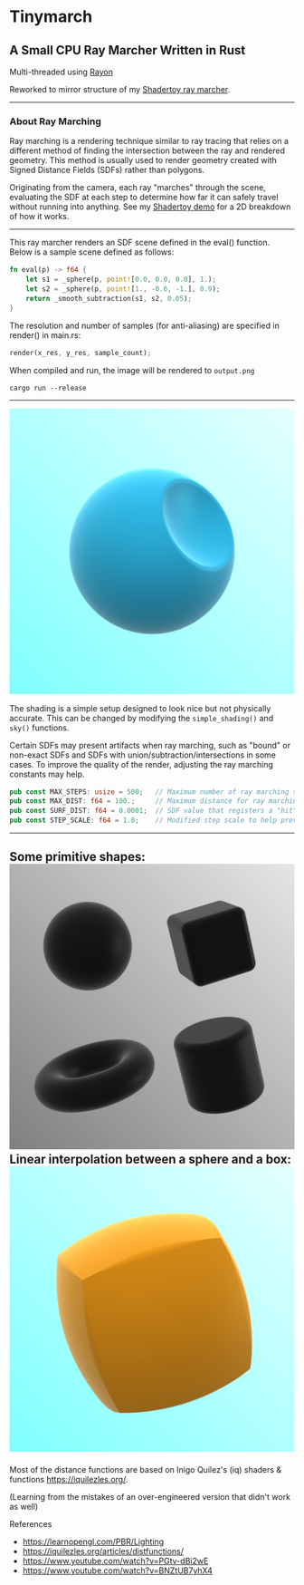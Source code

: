 # Tinymarch
## A Small CPU Ray Marcher Written in Rust

Multi-threaded using [Rayon](https://docs.rs/rayon/latest/rayon/)

Reworked to mirror structure of my [Shadertoy ray marcher](https://www.shadertoy.com/view/dtXfzM).

---
### About Ray Marching

Ray marching is a rendering technique similar to ray tracing that relies on a different method of finding the intersection between the ray and rendered geometry. This method is usually used to render geometry created with Signed Distance Fields (SDFs) rather than polygons.

Originating from the camera, each ray "marches" through the scene, evaluating the SDF at each step to determine how far it can safely travel without running into anything. See my [Shadertoy demo](https://www.shadertoy.com/view/cssfWs) for a 2D breakdown of how it works.

---
This ray marcher renders an SDF scene defined in the eval() function. Below is a sample scene defined as follows:

```rust
fn eval(p) -> f64 {
    let s1 = _sphere(p, point![0.0, 0.0, 0.0], 1.);
    let s2 = _sphere(p, point![1., -0.6, -1.], 0.9);
    return _smooth_subtraction(s1, s2, 0.05);
}
```

The resolution and number of samples (for anti-aliasing) are specified in render() in main.rs:
```rust
render(x_res, y_res, sample_count);
```

When compiled and run, the image will be rendered to `output.png`

```
cargo run --release
```

---

![Banner](./img/cut_sphere.png)

The shading is a simple setup designed to look nice but not physically accurate. This can be changed by modifying the `simple_shading()` and `sky()` functions.

Certain SDFs may present artifacts when ray marching, such as "bound" or non-exact SDFs and SDFs with union/subtraction/intersections in some cases. To improve the quality of the render, adjusting the ray marching constants may help.

```rust
pub const MAX_STEPS: usize = 500;   // Maximum number of ray marching steps
pub const MAX_DIST: f64 = 100.;     // Maximum distance for ray marching
pub const SURF_DIST: f64 = 0.0001;  // SDF value that registers a "hit"
pub const STEP_SCALE: f64 = 1.0;    // Modified step scale to help prevent artifacts (<=1)
```
---
Some primitive shapes:
![Primitives](./img/primitives.png)
Linear interpolation between a sphere and a box:
![Mixed](./img/mix.png)
---
Most of the distance functions are based on Inigo Quilez's (iq) shaders & functions https://iquilezles.org/.

(Learning from the mistakes of an over-engineered version that didn't work as well)

References
- https://learnopengl.com/PBR/Lighting
- https://iquilezles.org/articles/distfunctions/
- https://www.youtube.com/watch?v=PGtv-dBi2wE
- https://www.youtube.com/watch?v=BNZtUB7yhX4
